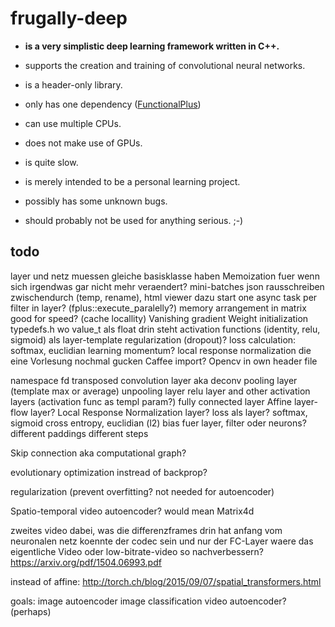 frugally-deep
=============

* **is a very simplistic deep learning framework written in C++.**

* supports the creation and training of convolutional neural networks.
* is a header-only library.
* only has one dependency ([FunctionalPlus](https://github.com/Dobiasd/FunctionalPlus))
* can use multiple CPUs.
* does not make use of GPUs.
* is quite slow.
* is merely intended to be a personal learning project.
* possibly has some unknown bugs.
* should probably not be used for anything serious. ;-)



todo
----

layer und netz muessen gleiche basisklasse haben
Memoization fuer wenn sich irgendwas gar nicht mehr veraendert?
mini-batches
json rausschreiben zwischendurch (temp, rename), html viewer dazu
start one async task per filter in layer? (fplus::execute_paralelly?)
memory arrangement in matrix good for speed? (cache locallity)
Vanishing gradient
Weight initialization
typedefs.h wo value_t als float drin steht
activation functions (identity, relu, sigmoid) als layer-template
regularization (dropout)?
loss calculation: softmax, euclidian
learning momentum?
local response normalization
die eine Vorlesung nochmal gucken
Caffee import?
Opencv in own header file



namespace fd
transposed convolution layer aka deconv
pooling layer (template max or average)
unpooling layer
relu layer and other activation layers (activation func as templ param?)
fully connected layer
Affine layer- flow layer?
Local Response Normalization layer?
loss als layer? softmax, sigmoid cross entropy, euclidian (l2)
bias fuer layer, filter oder neurons?
different paddings
different steps

Skip connection aka computational graph?

evolutionary optimization instread of backprop?

regularization (prevent overfitting? not needed for autoencoder)

Spatio-temporal video autoencoder? would mean Matrix4d

zweites video dabei, was die differenzframes drin hat
anfang vom neuronalen netz koennte der codec sein und nur der FC-Layer waere das eigentliche Video
oder low-bitrate-video so nachverbessern? https://arxiv.org/pdf/1504.06993.pdf

instead of affine: http://torch.ch/blog/2015/09/07/spatial_transformers.html

goals:
image autoencoder
image classification
video autoencoder? (perhaps)
